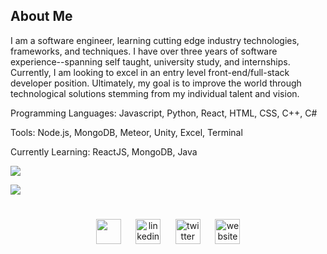 <h2>About Me</h2>
<p>
  I am a software engineer, learning cutting edge industry technologies, frameworks, and techniques. I have over three years of software experience--spanning self taught, university study, and internships. Currently, I am looking to excel in an entry level front-end/full-stack developer position. Ultimately, my goal is to improve the world through technological solutions stemming from my individual talent and vision.

Programming Languages:  Javascript, Python, React, HTML, CSS, C++, C#

Tools: Node.js, MongoDB, Meteor, Unity, Excel, Terminal

Currently Learning: ReactJS, MongoDB, Java

</p>

![](https://github-readme-stats.vercel.app/api?username=loganbates2002&hide=stars&count_private=true&show_icons=true&title_color=084451&icon_color=062664&text_color=306162&hide_border=true&custom_title=S͟t͟a͟t͟i͟s͟t͟i͟c͟s͟______________________________&include_all_commits=true)


[![](https://github-readme-stats.vercel.app/api/top-langs/?username=loganbates2002&layout=compact&hide_title=true&card_width=1000&hide_border=true)](https://github.com/loganbates2002/github-readme-stats)


#
<p align='center'>
  <a href="mailto:loganbates2002@gmail.com"><img src='https://www.clipartkey.com/mpngs/m/94-943886_gmail-logo-vector-png-clipart-png-download-blue.png' height='40' align='center'></a>&nbsp;&nbsp;&nbsp;&nbsp;&nbsp; <a href="https://www.linkedin.com/in/loganbates2002/"><img src='https://cdn.jsdelivr.net/npm/simple-icons@3.0.1/icons/linkedin.svg' alt='linkedin' height='40'align='center'></a>&nbsp;&nbsp;&nbsp;&nbsp;&nbsp; <a href="https://twitter.com/loganbates2002"><img src='https://cdn.jsdelivr.net/npm/simple-icons@3.0.1/icons/twitter.svg' alt='twitter' height='40'align='center'></a>&nbsp;&nbsp;&nbsp;&nbsp;&nbsp; <a href="https://bananad.000webhostapp.com/"><img src='https://cdn.jsdelivr.net/npm/simple-icons@3.0.1/icons/icloud.svg' alt='website' height='40'align='center'></a>
 <p/>
